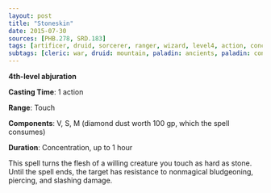 ```yaml
---
layout: post
title: "Stoneskin"
date: 2015-07-30
sources: [PHB.278, SRD.183]
tags: [artificer, druid, sorcerer, ranger, wizard, level4, action, concentration, abjuration]
subtags: [cleric: war, druid: mountain, paladin: ancients, paladin: conquest, paladin: redemption]
---
```


**4th-level abjuration**

**Casting Time**: 1 action

**Range**: Touch

**Components**: V, S, M (diamond dust worth 100 gp, which the spell consumes)

**Duration**: Concentration, up to 1 hour

This spell turns the flesh of a willing creature you touch as hard as stone. Until the spell ends, the target has resistance to nonmagical bludgeoning, piercing, and slashing damage.
